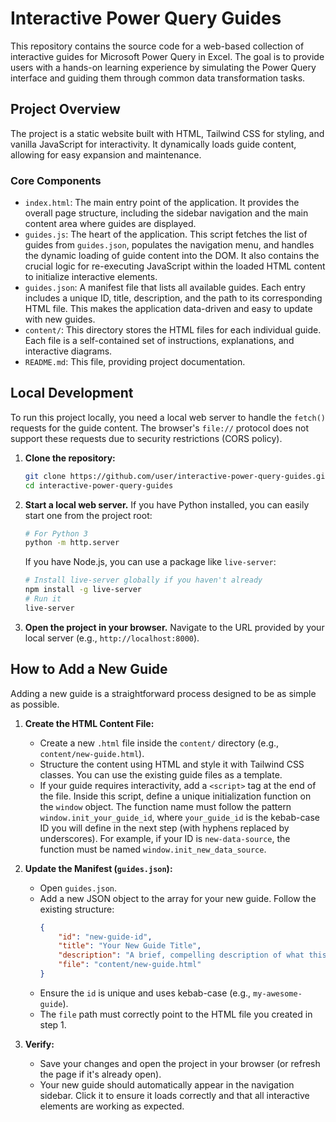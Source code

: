# Interactive Power Query Guides

This repository contains the source code for a web-based collection of interactive guides for Microsoft Power Query in Excel. The goal is to provide users with a hands-on learning experience by simulating the Power Query interface and guiding them through common data transformation tasks.

## Project Overview

The project is a static website built with HTML, Tailwind CSS for styling, and vanilla JavaScript for interactivity. It dynamically loads guide content, allowing for easy expansion and maintenance.

### Core Components

-   `index.html`: The main entry point of the application. It provides the overall page structure, including the sidebar navigation and the main content area where guides are displayed.
-   `guides.js`: The heart of the application. This script fetches the list of guides from `guides.json`, populates the navigation menu, and handles the dynamic loading of guide content into the DOM. It also contains the crucial logic for re-executing JavaScript within the loaded HTML content to initialize interactive elements.
-   `guides.json`: A manifest file that lists all available guides. Each entry includes a unique ID, title, description, and the path to its corresponding HTML file. This makes the application data-driven and easy to update with new guides.
-   `content/`: This directory stores the HTML files for each individual guide. Each file is a self-contained set of instructions, explanations, and interactive diagrams.
-   `README.md`: This file, providing project documentation.

## Local Development

To run this project locally, you need a local web server to handle the `fetch()` requests for the guide content. The browser's `file://` protocol does not support these requests due to security restrictions (CORS policy).

1.  **Clone the repository:**
    ```bash
    git clone https://github.com/user/interactive-power-query-guides.git
    cd interactive-power-query-guides
    ```

2.  **Start a local web server.** If you have Python installed, you can easily start one from the project root:
    ```bash
    # For Python 3
    python -m http.server
    ```
    If you have Node.js, you can use a package like `live-server`:
    ```bash
    # Install live-server globally if you haven't already
    npm install -g live-server
    # Run it
    live-server
    ```

3.  **Open the project in your browser.** Navigate to the URL provided by your local server (e.g., `http://localhost:8000`).

## How to Add a New Guide

Adding a new guide is a straightforward process designed to be as simple as possible.

1.  **Create the HTML Content File:**
    -   Create a new `.html` file inside the `content/` directory (e.g., `content/new-guide.html`).
    -   Structure the content using HTML and style it with Tailwind CSS classes. You can use the existing guide files as a template.
    -   If your guide requires interactivity, add a `<script>` tag at the end of the file. Inside this script, define a unique initialization function on the `window` object. The function name must follow the pattern `window.init_your_guide_id`, where `your_guide_id` is the kebab-case ID you will define in the next step (with hyphens replaced by underscores). For example, if your ID is `new-data-source`, the function must be named `window.init_new_data_source`.

2.  **Update the Manifest (`guides.json`):**
    -   Open `guides.json`.
    -   Add a new JSON object to the array for your new guide. Follow the existing structure:
        ```json
        {
            "id": "new-guide-id",
            "title": "Your New Guide Title",
            "description": "A brief, compelling description of what this guide teaches.",
            "file": "content/new-guide.html"
        }
        ```
    -   Ensure the `id` is unique and uses kebab-case (e.g., `my-awesome-guide`).
    -   The `file` path must correctly point to the HTML file you created in step 1.

3.  **Verify:**
    -   Save your changes and open the project in your browser (or refresh the page if it's already open).
    -   Your new guide should automatically appear in the navigation sidebar. Click it to ensure it loads correctly and that all interactive elements are working as expected.